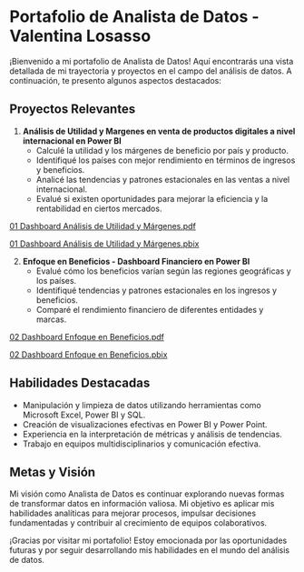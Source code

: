 # Portafolio de Analista de Datos - Valentina Losasso

¡Bienvenido a mi portafolio de Analista de Datos! Aquí encontrarás una vista detallada de mi trayectoria y proyectos en el campo del análisis de datos. A continuación, te presento algunos aspectos destacados:

## Proyectos Relevantes

1. **Análisis de Utilidad y Margenes en venta de productos digitales a nivel internacional en Power BI**
   - Calculé la utilidad y los márgenes de beneficio por país y producto.
   - Identifiqué los países con mejor rendimiento en términos de ingresos y beneficios.
   - Analicé las tendencias y patrones estacionales en las ventas a nivel internacional.
   - Evalué si existen oportunidades para mejorar la eficiencia y la rentabilidad en ciertos mercados.

[01 Dashboard Análisis de Utilidad y Márgenes.pdf](https://github.com/valentinalosasso/PORTAFOLIO_ANALISTA_DE_DATOS/blob/64a83ee75dc2154c65ef0c10c761d8d4ee3726bd/01%20Dashboard%20An%C3%A1lisis%20de%20Utilidad%20Y%20M%C3%A1genes.pdf)

[01 Dashboard Análisis de Utilidad y Márgenes.pbix](https://github.com/valentinalosasso/PORTAFOLIO_ANALISTA_DE_DATOS/blob/19d21b520b7e46466c91265f6205eac28df21a7e/01%20Dashboard%20An%C3%A1lisis%20de%20Utilidad%20y%20M%C3%A1genes.pbix)


2. **Enfoque en Beneficios - Dashboard Financiero en Power BI**
   - Evalué cómo los beneficios varían según las regiones geográficas y los países.
   - Identifiqué tendencias y patrones estacionales en los ingresos y beneficios.
   - Comparé el rendimiento financiero de diferentes entidades y marcas.

[02 Dashboard Enfoque en Beneficios.pdf](https://github.com/valentinalosasso/PORTAFOLIO_ANALISTA_DE_DATOS/blob/1f0da65f63c05d1279fa8b4c414f899e53bab147/02%20Dashboard%20Enfoque%20en%20Beneficios.pdf)

[02 Dashboard Enfoque en Beneficios.pbix](https://github.com/valentinalosasso/PORTAFOLIO_ANALISTA_DE_DATOS/blob/1f15166daaa7158d945e87d950e9a5c253f0736e/02%20Dashboard%20Enfoque%20en%20Beneficios.pbix)

## Habilidades Destacadas

- Manipulación y limpieza de datos utilizando herramientas como Microsoft Excel, Power BI y SQL.
- Creación de visualizaciones efectivas en Power BI y Power Point.
- Experiencia en la interpretación de métricas y análisis de tendencias.
- Trabajo en equipos multidisciplinarios y comunicación efectiva.
  
## Metas y Visión

Mi visión como Analista de Datos es continuar explorando nuevas formas de transformar datos en información valiosa. Mi objetivo es aplicar mis habilidades analíticas para mejorar procesos, impulsar decisiones fundamentadas y contribuir al crecimiento de equipos colaborativos.

¡Gracias por visitar mi portafolio! Estoy emocionada por las oportunidades futuras y por seguir desarrollando mis habilidades en el mundo del análisis de datos.
